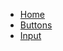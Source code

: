 * [Home](/Components/v2/)
* [Buttons](/Components/v2/docs/matButton/)
* [Input](/Components/v2/docs/matInput/)